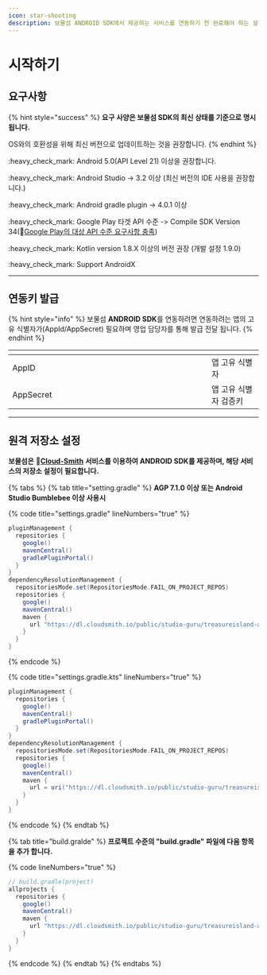 ```yaml
---
icon: star-shooting
description: 보물섬 ANDROID SDK에서 제공하는 서비스를 연동하기 전 완료해야 하는 설정에 대해 알아 보세요.
---
```


# 시작하기

## 요구사항

{% hint style="success" %}
**요구 사양은 보물섬 SDK의 최신 상태를 기준으로 명시됩니다.**

OS와의 호환성을 위해 최신 버전으로 업데이트하는 것을 권장합니다.
{% endhint %}

:heavy\_check\_mark: Android 5.0(API Level 21) 이상을 권장합니다.

:heavy\_check\_mark: Android Studio -> 3.2 이상 (최신 버전의 IDE 사용을 권장합니다.)

:heavy\_check\_mark: Android gradle plugin -> 4.0.1 이상

:heavy\_check\_mark: Google Play 타겟 API 수준 -> Compile SDK Version 34(:link:[Google Play의 대상 API 수준 요구사항 충족](https://developer.android.com/google/play/requirements/target-sdk?hl=ko))

:heavy\_check\_mark: Kotlin version 1.8.X 이상의 버전 권장 (개발 설정 1.9.0)

:heavy\_check\_mark: Support AndroidX

***

## 연동키 발급

{% hint style="info" %}
보물섬 **ANDROID SDK**를 연동하려면 연동하려는 앱의 고유 식별자가(AppId/AppSecret) 필요하며 영업  담당자를 통해 발급 전달 됩니다.
{% endhint %}

<table data-header-hidden><thead><tr><th width="369.3333333333333"></th><th></th><th></th></tr></thead><tbody><tr><td>AppID</td><td></td><td>앱 고유 식별자</td></tr><tr><td>AppSecret</td><td></td><td>앱 고유 식별자 검증키</td></tr></tbody></table>

***

## 원격 저장소 설정

**보물섬은** :link:[**Cloud-Smith**](https://cloudsmith.com/company/about) **서비스를 이용하여 ANDROID SDK를 제공하며, 해당 서비스의 저장소 설정이 필요합니다.**

{% tabs %}
{% tab title="setting.gradle" %}
**AGP 7.1.0 이상 또는 Android Studio Bumblebee 이상 사용시**

{% code title="settings.gradle" lineNumbers="true" %}
```gradle
pluginManagement {
  repositories {
    google()
    mavenCentral()
    gradlePluginPortal()
  }
}
dependencyResolutionManagement {
  repositoriesMode.set(RepositoriesMode.FAIL_ON_PROJECT_REPOS)
  repositories {
    google()
    mavenCentral()
    maven {
      url "https://dl.cloudsmith.io/public/studio-guru/treasureisland-android/maven/"
    }
  }
}
```
{% endcode %}

{% code title="settings.gradle.kts" lineNumbers="true" %}
```gradle
pluginManagement {
  repositories {
    google()
    mavenCentral()
    gradlePluginPortal()
  }
}
dependencyResolutionManagement {
  repositoriesMode.set(RepositoriesMode.FAIL_ON_PROJECT_REPOS)
  repositories {
    google()
    mavenCentral()
    maven {
      url = uri("https://dl.cloudsmith.io/public/studio-guru/treasureisland-android/maven/")
    }
  }
}
```
{% endcode %}
{% endtab %}

{% tab title="build.gralde" %}
**프로젝트 수준의 "build.gradle" 파일에 다음 항목을 추가 합니다.**

{% code lineNumbers="true" %}
```gradle
// build.gradle(project)
allprojects {
  repositories {
    google()
    mavenCentral()
    maven {
      url "https://dl.cloudsmith.io/public/studio-guru/treasureisland-android/maven/"
    }
  }
}
```
{% endcode %}
{% endtab %}
{% endtabs %}
